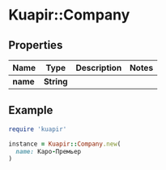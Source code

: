 # Kuapir::Company

## Properties

| Name | Type | Description | Notes |
| ---- | ---- | ----------- | ----- |
| **name** | **String** |  |  |

## Example

```ruby
require 'kuapir'

instance = Kuapir::Company.new(
  name: Каро-Премьер
)
```

